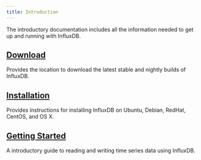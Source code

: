 ```yaml
---
title: Introduction
---
```


The introductory documentation includes all the information needed to get up and running with InfluxDB.

## [Download](https://influxdata.com/downloads/#influxdb)

Provides the location to download the latest stable and nightly builds of InfluxDB.

## [Installation](/influxdb/v0.11/introduction/installation/)

Provides instructions for installing InfluxDB on Ubuntu, Debian, RedHat, CentOS, and OS X.

## [Getting Started](/influxdb/v0.11/introduction/getting_started/)

A introductory guide to reading and writing time series data using InfluxDB.
